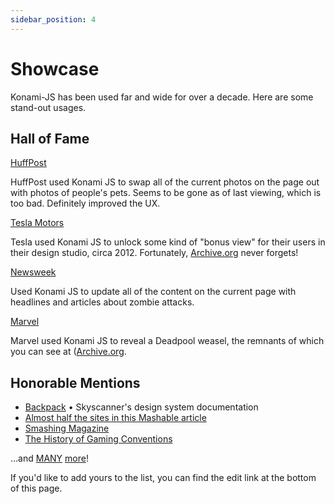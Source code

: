```yaml
---
sidebar_position: 4
---
```


# Showcase

Konami-JS has been used far and wide for over a decade. Here are some stand-out usages.


## Hall of Fame
  
<a href="https://twitter.com/georgeMandis/status/1116083414141038592" rel="nofollow">HuffPost</a>

HuffPost used Konami JS to swap all of the current photos on the page out with photos of people's pets. Seems to be gone as of last viewing, which is too bad. Definitely improved the UX.


<a href="https://teslamotorsclub.com/tmc/threads/easter-egg-in-the-design-studio-konami-code.7944/" rel="nofollow">Tesla Motors</a>

Tesla used Konami JS to unlock some kind of "bonus view" for their users in their design studio, circa 2012. Fortunately, <a href="https://web.archive.org/web/20130408184419js_/http://www.teslamotors.com/sites/all/themes/tesla/configurator/js/libs/konami.1.3.3.pack.js?c" rel="nofollow">Archive.org</a> never forgets!

<a href="http://www.forbes.com/sites/firewall/2010/06/15/newsweek-reports-the-zombie-invasion/" rel="nofollow">Newsweek</a>  

Used Konami JS to update all of the content on the current page with headlines and articles about zombie attacks.

<a href="https://en.wikipedia.org/wiki/File:Marvel_konami_code.jpg" rel="nofollow">Marvel</a> 

Marvel used Konami JS to reveal a Deadpool weasel, the remnants of which you can see at (<a href="http://web.archive.org/web/20100131153849/http://marvel.com/" rel="nofollow">Archive.org</a>.


  
## Honorable Mentions
- <a href="https://backpack.github.io/components/button/?platform=web" rel="nofollow">Backpack</a> • Skyscanner's design system documentation
- <a href="http://mashable.com/2010/07/31/konami-code-sites" rel="nofollow">Almost half the sites in this Mashable article</a>
- <a href="http://uxdesign.smashingmagazine.com/2012/04/26/gamification-ux-users-win-lose/" rel="nofollow">Smashing Magazine</a>
- <a href="http://www.bigfishgames.com/daily/gaming-conventions-timeline/" rel="nofollow">The History of Gaming Conventions</a>


...and [MANY](https://github.com/georgemandis/konami-js/network/dependents) [more](https://github.com/search?q=%22konami-js%22&type=code)!

If you'd like to add yours to the list, you can find the edit link at the bottom of this page.